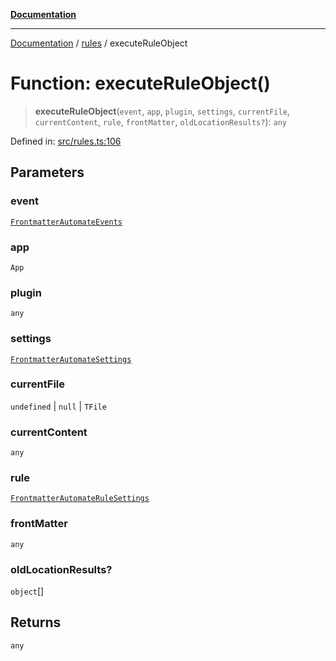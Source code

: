 [**Documentation**](../../README.md)

***

[Documentation](../../README.md) / [rules](../README.md) / executeRuleObject

# Function: executeRuleObject()

> **executeRuleObject**(`event`, `app`, `plugin`, `settings`, `currentFile`, `currentContent`, `rule`, `frontMatter`, `oldLocationResults?`): `any`

Defined in: [src/rules.ts:106](https://github.com/Christian-Me/folder-to-tags-plugin/blob/324c4975948764581637da1ab1e4cb12dc3f447a/src/rules.ts#L106)

## Parameters

### event

[`FrontmatterAutomateEvents`](../../types/type-aliases/FrontmatterAutomateEvents.md)

### app

`App`

### plugin

`any`

### settings

[`FrontmatterAutomateSettings`](../../types/interfaces/FrontmatterAutomateSettings.md)

### currentFile

`undefined` | `null` | `TFile`

### currentContent

`any`

### rule

[`FrontmatterAutomateRuleSettings`](../../types/interfaces/FrontmatterAutomateRuleSettings.md)

### frontMatter

`any`

### oldLocationResults?

`object`[]

## Returns

`any`
